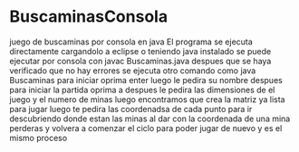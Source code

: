 # BuscaminasConsola
juego de buscaminas por consola en java
El programa se ejecuta directamente cargandolo a eclipse o teniendo java instalado se puede ejecutar por consola con javac Buscaminas.java 
despues que se haya verificado que no hay errores se ejecuta otro comando como java Buscaminas
para iniciar oprima enter luego 
le pedira su nombre despues para iniciar la partida oprima a
despues le pedira las dimensiones de el juego 
y el numero de minas
luego encontramos que crea la matriz ya lista para jugar luego te pedira las coordenadsa de cada punto para ir descubriendo donde estan las minas al dar con la coordenada de una mina perderas y volvera a comenzar el ciclo para poder jugar de nuevo y es el mismo proceso
